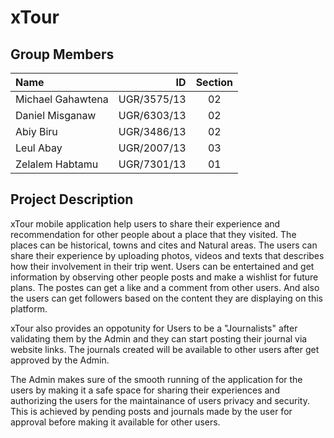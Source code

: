# xTour

## Group Members
Name | ID | Section
| :--- | ---: | :---:
Michael Gahawtena  | UGR/3575/13 | 02
Daniel Misganaw  | UGR/6303/13 | 02
Abiy Biru  | UGR/3486/13 | 02
Leul Abay  | UGR/2007/13 | 03
Zelalem Habtamu  | UGR/7301/13 | 01

## Project Description

xTour mobile application help users to share their experience and recommendation for other people about a place that they visited. The places can be historical, towns and cites and Natural areas. The users can share their experience by uploading photos, videos and texts that describes how their involvement in their trip went. Users can be entertained and get information by observing other people posts and make a wishlist for future plans. The postes can get a like and a comment from other users. And also the users can get followers based on the content they are displaying on this platform.

xTour also provides an oppotunity for Users to be a "Journalists" after validating them by the Admin and they can start posting their journal via website links. The journals created will be available to other users after get approved by the Admin.

The Admin makes sure of the smooth running of the application for the users by making it a safe space for sharing their experiences and authorizing the users for the maintainance of users privacy and security. This is achieved by pending posts and journals made by the user for approval before making it available for other users.
